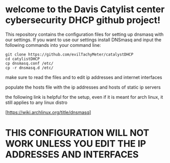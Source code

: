 # welcome to the Davis Catylist center cybersecurity DHCP github project!
This repository contains the configuration files for setting up dnsmasq with our settings. 
If you want to use our settings install DNSmasq and input the following commands into your command line:

```shell
git clone https://github.com/evilTachyMeter/catalystDHCP
cd catylistDHCP
cp dnsmasq.conf /etc/
cp -r dnsmasq.d /etc/
```
make sure to read the files and to edit ip addresses and internet interfaces

populate the hosts file with the ip addresses and hosts of static ip servers

the following link is helpful for the setup, even if it is meant for arch linux, it still applies to
any linux distro

[https://wiki.archlinux.org/title/dnsmasq]

# **THIS CONFIGURATION WILL NOT WORK UNLESS YOU EDIT THE IP ADDRESSES AND INTERFACES**
